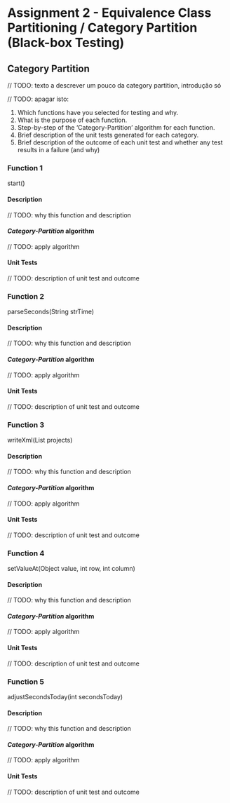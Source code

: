 # Assignment 2 - Equivalence Class Partitioning / Category Partition (Black-box Testing)

## Category Partition

// TODO: texto a descrever um pouco da category partition, introdução só

// TODO: apagar isto:
1. Which functions have you selected for testing and why.
1. What is the purpose of each function.
1. Step-by-step of the ‘Category-Partition’ algorithm for each function.
1. Brief description of the unit tests generated for each category.
1. Brief description of the outcome of each unit test and whether any test results in a failure (and why)

### Function 1

start()

#### Description

// TODO: why this function and description

#### *Category-Partition* algorithm

// TODO: apply algorithm

#### Unit Tests

// TODO: description of unit test and outcome

### Function 2

parseSeconds(String strTime)

#### Description

// TODO: why this function and description

#### *Category-Partition* algorithm

// TODO: apply algorithm

#### Unit Tests

// TODO: description of unit test and outcome

### Function 3

writeXml(List<Project> projects)

#### Description

// TODO: why this function and description

#### *Category-Partition* algorithm

// TODO: apply algorithm

#### Unit Tests

// TODO: description of unit test and outcome

### Function 4

setValueAt(Object value, int row, int column)

#### Description

// TODO: why this function and description

#### *Category-Partition* algorithm

// TODO: apply algorithm

#### Unit Tests

// TODO: description of unit test and outcome

### Function 5

adjustSecondsToday(int secondsToday)

#### Description

// TODO: why this function and description

#### *Category-Partition* algorithm

// TODO: apply algorithm

#### Unit Tests

// TODO: description of unit test and outcome